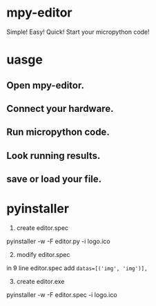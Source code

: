 # mpy-editor

Simple! Easy! Quick! Start your micropython code!

# uasge

## Open mpy-editor.

## Connect your hardware.

## Run micropython code.

## Look running results.

## save or load your file.

# pyinstaller

1. create editor.spec

pyinstaller -w -F editor.py -i logo.ico

2. modify editor.spec

in 9 line editor.spec add `datas=[('img', 'img')],`

3. create editor.exe

pyinstaller -w -F editor.spec -i logo.ico
